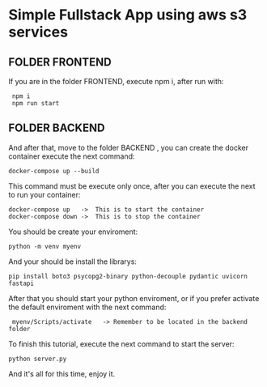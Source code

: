 # Simple Fullstack App using aws s3 services

## FOLDER FRONTEND

If you are in the folder FRONTEND, execute npm i, after run with:

```
 npm i
 npm run start
```
## FOLDER BACKEND
And after that, move to the folder BACKEND , you can create the docker container execute the next command:

```
docker-compose up --build
```

This command must be execute only once, after you can execute the next to run your container:

```
docker-compose up   ->  This is to start the container
docker-compose down ->  This is to stop the container
```
You should be create your enviroment:
```
python -m venv myenv
```
And your should be install the librarys:
```
pip install boto3 psycopg2-binary python-decouple pydantic uvicorn fastapi

```

After that you should start your python enviroment, or if you prefer activate the default enviroment with the next command:

```
 myenv/Scripts/activate   -> Remember to be located in the backend folder
```

To finish this tutorial, execute the next command to start the server:

```
python server.py
```

And it's all for this time, enjoy it.
